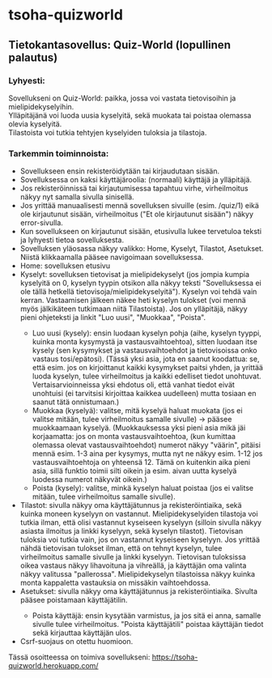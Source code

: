 # tsoha-quizworld
<h2>Tietokantasovellus: Quiz-World (lopullinen palautus)</h2>

<h3>Lyhyesti:</h3>
Sovellukseni on Quiz-World: paikka, jossa voi vastata tietovisoihin ja mielipidekyselyihin.<br>
Ylläpitäjänä voi luoda uusia kyselyitä, sekä muokata tai poistaa olemassa olevia kyselyitä.<br>
Tilastoista voi tutkia tehtyjen kyselyiden tuloksia ja tilastoja.

<h3>Tarkemmin toiminnoista:</h3>
<ul>
 <li>Sovellukseen ensin rekisteröidytään tai kirjaudutaan sisään.</li>
<li>Sovelluksessa on kaksi käyttäjäroolia: (normaali) käyttäjä ja ylläpitäjä.</li>
<li>Jos rekisteröinnissä tai kirjautumisessa tapahtuu virhe, virheilmoitus näkyy nyt samalla sivulla sinisellä.</li>
<li>Jos yrittää manuaalisesti mennä sovelluksen sivuille (esim. /quiz/1) eikä ole kirjautunut sisään, virheilmoitus ("Et ole
 kirjautunut sisään") näkyy error-sivulla.</li>
<li>Kun sovellukseen on kirjautunut sisään, etusivulla lukee tervetuloa teksti ja lyhyesti tietoa sovelluksesta.</li>
<li>Sovelluksen yläosassa näkyy valikko: Home, Kyselyt, Tilastot, Asetukset. Niistä klikkaamalla pääsee navigoimaan sovelluksessa.</li>
<li>Home: sovelluksen etusivu</li>
<li>Kyselyt: sovelluksen tietovisat ja mielipidekyselyt (jos jompia kumpia kyselyitä on 0, kyselyn tyypin otsikon alla näkyy
  teksti "Sovelluksessa ei ole tällä hetkellä tietovisoja/mielipidekyselyitä"). Kyselyn voi tehdä vain kerran. Vastaamisen jälkeen näkee heti kyselyn tulokset (voi mennä myös   jälkikäteen tutkimaan niitä Tilastoista). Jos on ylläpitäjä, näkyy pieni ohjeteksti ja linkit "Luo uusi", "Muokkaa", "Poista".</li>
  <ul>
  <li>Luo uusi (kysely): ensin luodaan kyselyn pohja (aihe, kyselyn tyyppi, kuinka monta kysymystä ja vastausvaihtoehtoa), sitten
    luodaan itse kysely (sen kysymykset ja vastausvaihtoehdot ja tietovisoissa onko vastaus tosi/epätosi).
    (Tässä yksi asia, jota en saanut koodattua: se, että esim. jos on kirjoittanut kaikki kysymykset paitsi yhden, ja yrittää luoda kyselyn,
    tulee virheilmoitus ja kaikki edelliset tiedot unohtuvat. Vertaisarvioinneissa yksi ehdotus oli, että vanhat tiedot eivät unohtuisi (ei
    tarvitsisi kirjoittaa kaikkea uudelleen) mutta tosiaan en saanut tätä onnistumaan.)</li>
  <li>Muokkaa (kyselyä): valitse, mitä kyselyä haluat muokata (jos ei valitse mitään, tulee virheilmoitus samalle sivulle)
    -> pääsee muokkaamaan kyselyä. (Muokkauksessa yksi pieni asia mikä jäi korjaamatta: jos on monta vastausvaihtoehtoa,
    (kun kumittaa olemassa olevat vastausvaihtoehdot) numerot näkyy "väärin", pitäisi mennä esim. 1-3 aina per kysymys, mutta
    nyt ne näkyy esim. 1-12 jos vastausvaihtoehtoja on yhteensä 12. Tämä on kuitenkin aika pieni asia, sillä funktio toimii silti oikein
    ja esim. aivan uutta kyselyä luodessa numerot näkyvät oikein.)</li>
  <li>Poista (kysely): valitse, minkä kyselyn haluat poistaa (jos ei valitse mitään, tulee virheilmoitus samalle sivulle).</li>
 </ul>
<li>Tilastot: sivulla näkyy oma käyttäjätunnus ja rekisteröintiaika, sekä kuinka moneen kyselyyn on vastannut.
  Mielipidekyselyiden tilastoja voi tutkia ilman, että olisi vastannut kyseiseen kyselyyn (silloin sivulla näkyy
  asiasta ilmoitus ja linkki kyselyyn, sekä kyselyn tilastot). Tietovisan tuloksia voi tutkia vain, jos on vastannut kyseiseen kyselyyn.
  Jos yrittää nähdä tietovisan tulokset ilman, että on tehnyt kyselyn, tulee virheilmoitus samalle sivulle ja linkki kyselyyn.
  Tietovisan tuloksissa oikea vastaus näkyy lihavoituna ja vihreällä, ja käyttäjän oma valinta näkyy valitussa "pallerossa".
  Mielipidekyselyn tilastoissa näkyy kuinka monta kappaletta vastauksia on missäkin vaihtoehdossa.</li>
<li>Asetukset: sivulla näkyy oma käyttäjätunnus ja rekisteröintiaika. Sivulta pääsee poistamaan käyttäjätilin.</li>
 <ul>
  <li>Poista käyttäjä: ensin kysytään varmistus, ja jos sitä ei anna, samalle sivulle tulee virheilmoitus. "Poista käyttäjätili" poistaa
    käyttäjän tiedot sekä kirjauttaa käyttäjän ulos.</li>
 </ul>
<li>Csrf-suojaus on otettu huomioon.</li>
</ul>

Tässä osoitteessa on toimiva sovellukseni:
https://tsoha-quizworld.herokuapp.com/
